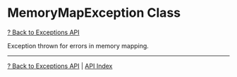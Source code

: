 # MemoryMapException Class

[? Back to Exceptions API](README.md)

Exception thrown for errors in memory mapping.

---

[? Back to Exceptions API](README.md) | [API Index](../README.md)
